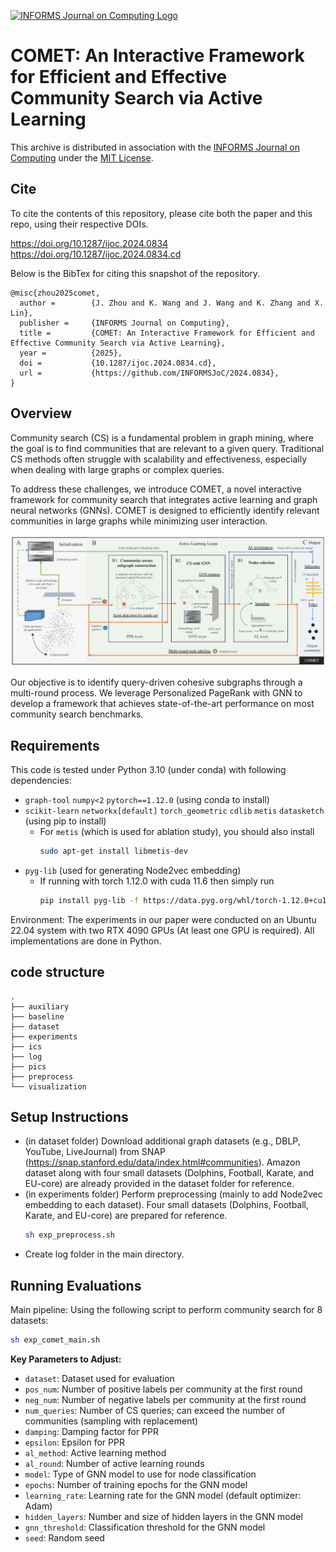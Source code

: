 [![INFORMS Journal on Computing Logo](https://INFORMSJoC.github.io/logos/INFORMS_Journal_on_Computing_Header.jpg)](https://pubsonline.informs.org/journal/ijoc)

# COMET: An Interactive Framework for Efficient and Effective Community Search via Active Learning

This archive is distributed in association with the [INFORMS Journal on
Computing](https://pubsonline.informs.org/journal/ijoc) under the [MIT License](LICENSE).

## Cite

To cite the contents of this repository, please cite both the paper and this repo, using their respective DOIs.

https://doi.org/10.1287/ijoc.2024.0834
https://doi.org/10.1287/ijoc.2024.0834.cd

Below is the BibTex for citing this snapshot of the repository.
```
@misc{zhou2025comet,
  author =        {J. Zhou and K. Wang and J. Wang and K. Zhang and X. Lin},
  publisher =     {INFORMS Journal on Computing},
  title =         {COMET: An Interactive Framework for Efficient and Effective Community Search via Active Learning},
  year =          {2025},
  doi =           {10.1287/ijoc.2024.0834.cd},
  url =           {https://github.com/INFORMSJoC/2024.0834},
}  
```


## Overview

Community search (CS) is a fundamental problem in graph mining, where the goal is to find communities that are relevant to a given query. Traditional CS methods often struggle with scalability and effectiveness, especially when dealing with large graphs or complex queries.

To address these challenges, we introduce COMET, a novel interactive framework for community search that integrates active learning and graph neural networks (GNNs). COMET is designed to efficiently identify relevant communities in large graphs while minimizing user interaction.

![Framework](pics/framework.png)

Our objective is to identify query-driven cohesive subgraphs through a multi-round process. We leverage Personalized PageRank with GNN to develop a framework that achieves state-of-the-art performance on most community search benchmarks.

## Requirements

This code is tested under Python 3.10 (under conda) with following dependencies:
- `graph-tool` `numpy<2` `pytorch==1.12.0` (using conda to install)
- `scikit-learn` `networkx[default]` `torch_geometric` `cdlib` `metis` `datasketch` (using pip to install)
  - For `metis` (which is used for ablation study), you should also install
    ```bash
    sudo apt-get install libmetis-dev
    ```
- `pyg-lib` (used for generating Node2vec embedding)
  - If running with torch 1.12.0 with cuda 11.6 then simply run
    ```bash
    pip install pyg-lib -f https://data.pyg.org/whl/torch-1.12.0+cu116.html
    ```


Environment:
The experiments in our paper were conducted on an Ubuntu 22.04 system with two RTX 4090 GPUs (At least one GPU is required). All implementations are done in Python.


## code structure
```
.
├── auxiliary
├── baseline
├── dataset
├── experiments
├── ics
├── log
├── pics
├── preprocess
└── visualization
```


## Setup Instructions

- (in dataset folder) Download additional graph datasets (e.g., DBLP, YouTube, LiveJournal) from SNAP (https://snap.stanford.edu/data/index.html#communities). Amazon dataset along with four small datasets (Dolphins, Football, Karate, and EU-core) are already provided in the dataset folder for reference.
- (in experiments folder) Perform preprocessing (mainly to add Node2vec embedding to each dataset). Four small datasets (Dolphins, Football, Karate, and EU-core) are prepared for reference.
  ```bash
  sh exp_preprocess.sh
  ```
- Create log folder in the main directory.



## Running Evaluations

Main pipeline: Using the following script to perform community search for 8 datasets:
```bash
sh exp_comet_main.sh
```

**Key Parameters to Adjust:**
- `dataset`: Dataset used for evaluation
- `pos_num`: Number of positive labels per community at the first round
- `neg_num`: Number of negative labels per community at the first round
- `num_queries`: Number of CS queries; can exceed the number of communities (sampling with replacement)
- `damping`: Damping factor for PPR
- `epsilon`: Epsilon for PPR
- `al_method`: Active learning method
- `al_round`: Number of active learning rounds
- `model`: Type of GNN model to use for node classification
- `epochs`: Number of training epochs for the GNN model
- `learning_rate`: Learning rate for the GNN model (default optimizer: Adam)
- `hidden_layers`: Number and size of hidden layers in the GNN model
- `gnn_threshold`: Classification threshold for the GNN model
- `seed`: Random seed

